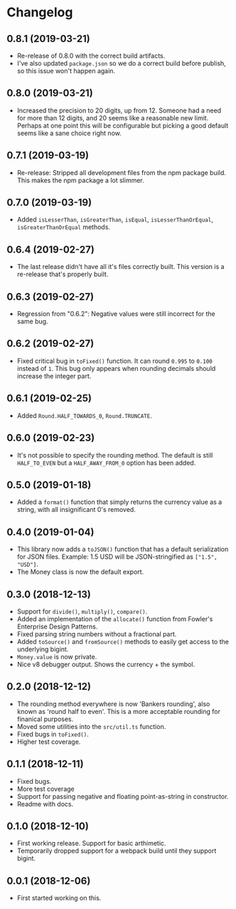 Changelog
=========

0.8.1 (2019-03-21)
------------------

* Re-release of 0.8.0 with the correct build artifacts.
* I've also updated `package.json` so we do a correct build before publish, so
  this issue won't happen again.


0.8.0 (2019-03-21)
------------------

* Increased the precision to 20 digits, up from 12. Someone had a need for more
  than 12 digits, and 20 seems like a reasonable new limit.
  Perhaps at one point this will be configurable but picking a good default
  seems like a sane choice right now.


0.7.1 (2019-03-19)
------------------

* Re-release: Stripped all development files from the npm package build. This
  makes the npm package a lot slimmer.


0.7.0 (2019-03-19)
------------------

* Added `isLesserThan`, `isGreaterThan`, `isEqual`, `isLesserThanOrEqual`,
  `isGreaterThanOrEqual` methods.


0.6.4 (2019-02-27)
------------------

* The last release didn't have all it's files correctly built. This version is
  a re-release that's properly built.


0.6.3 (2019-02-27)
------------------

* Regression from "0.6.2": Negative values were still incorrect for the same
  bug.


0.6.2 (2019-02-27)
------------------

* Fixed critical bug in `toFixed()` function. It can round `0.995` to `0.100`
  instead of `1`. This bug only appears when rounding decimals should increase
  the integer part.


0.6.1 (2019-02-25)
------------------

* Added `Round.HALF_TOWARDS_0`, `Round.TRUNCATE`.


0.6.0 (2019-02-23)
------------------

* It's not possible to specify the rounding method. The default is still
  `HALF_TO_EVEN` but a `HALF_AWAY_FROM_0` option has been added.


0.5.0 (2019-01-18)
------------------

* Added a `format()` function that simply returns the currency value as a
  string, with all insignificant 0's removed.


0.4.0 (2019-01-04)
------------------

* This library now adds a `toJSON()` function that has a default serialization
  for JSON files. Example: 1.5 USD will be JSON-stringified as `["1.5", "USD"]`.
* The Money class is now the default export.

0.3.0 (2018-12-13)
------------------

* Support for `divide()`, `multiply()`, `compare()`.
* Added an implementation of the `allocate()` function from Fowler's
  Enterprise Design Patterns.
* Fixed parsing string numbers without a fractional part.
* Added `toSource()` and `fromSource()` methods to easily get access to the
  underlying bigint.
* `Money.value` is now private.
* Nice v8 debugger output. Shows the currency + the symbol.


0.2.0 (2018-12-12)
------------------

* The rounding method everywhere is now 'Bankers rounding', also known as
  'round half to even'. This is a more acceptable rounding for finanical
  purposes.
* Moved some utilities into the `src/util.ts` function.
* Fixed bugs in `toFixed()`.
* Higher test coverage.


0.1.1 (2018-12-11)
------------------

* Fixed bugs.
* More test coverage
* Support for passing negative and floating point-as-string in constructor.
* Readme with docs.


0.1.0 (2018-12-10)
------------------

* First working release. Support for basic arthimetic.
* Temporarily dropped support for a webpack build until they support bigint.


0.0.1 (2018-12-06)
-----------------

* First started working on this.
